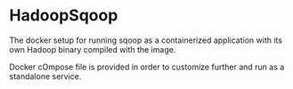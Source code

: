 # HadoopSqoop
The docker setup for running sqoop as a containerized application with its own Hadoop binary compiled with the image. 

Docker cOmpose file is provided in order to customize further and run as a standalone service.
